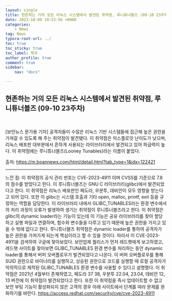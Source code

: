 ```yaml
---
layout: single
title: 현존하는 거의 모든 리눅스 시스템에서 발견된 취약점, 루니튜너블즈 (09-10 23주차)
date: 2023-10-09 19:53:56 +0900
categories: 
    - News
tag: News
typora-root-url: ../
toc: true
toc_sticky: true
toc_label: 목차
author_profile: true
comment: true
sidebar:
    nav: "docs"

---
```




## 현존하는 거의 모든 리눅스 시스템에서 발견된 취약점, 루니튜너블즈 (09-10 23주차)

<br>

[보안뉴스 문가용 기자] 공격자들이 수많은 리눅스 기반 시스템들에 접근해 높은 권한을 가져갈 수 있도록 해 주는 취약점이 발견됐다. 이 취약점은 익스플로잇 난이도가 낮으며, 리눅스 배포판 대부분에서 흔하게 사용되는 라이브러리에서 발견되고 있어 파급력이 높다. 이 취약점에는 루니튜너블즈(Looney Tunables)라는 이름이 붙었다.



출처:  https://m.boannews.com/html/detail.html?tab_type=1&idx=122421 

***

느낀 점: 이 취약점의 공식 관리 번호는 CVE-2023-4911 이며 CVSS를 기준으로 7.8의 점수를 받았다고 한다. 이 루니튜너블즈는 GNU C 라이브러리(glibc)에서 발견되었다고 한다. 이 취약점은 리눅스 배포판인 페도라, 우분투, 데비안이 모두 영향을 받는다고 되어 있다. 또한 이 glibc는 시스템 호출과 기타 open, malloc, printf, exit 등을 규정하는 역할을 담당한다. 이 라이브러리 내에서 GLIBC_TUNABLES라는 환경 변수에서의 처리 과정이 오류가 발생하여 생기는 취약점이 루니튜너블즈라고 한다. 이 취약점은 glibc의 dynamic loader라는 기능이 있는데 이 기능은 공유 라이브러리를 찾아 할당하고 실행 파일과 연결하며, 함수와 변수들을 다루고 있기 때문에 높은 권한을 가지고 있을 수 밖에 없다고 한다. 루니튜너블즈 취약점은 dynamic loader를 통하여 공격자가 높은 권한을 가져가게 되는게 핵심이라고 할 수 있을 것이다. 따라서 이 CVE-2023-4911을 검색하여 구글에 찾아보았다. 보안업체 퀄리스가 먼저 레드햇에게 보고하였고, 레드햇 사이트를 찾아보면 GLIBC_TUNABLES 환경 변수를 처리하는 동안 dynamic loader를 통해서 버퍼 오버플로우가 발견되었다고 나온다. 이 버퍼 오버플로우를 통해 SUID 권한으로 바이너리를 실행하고, 상승된 권한으로 코드를 실행할 때 로컬 공격자가 악의적으로 제작된 GLIBC_TUNABLES 환경 변수를 사용할 수 있다고 설명했다. 이 취약점은 2021년 4월부터 존재하였고, 페도라 37 38, 우분투 22.04, 23.04, 데비안 12, 13 버전에 이 취약점이 발견되었다고 한다. 또한 이 취약점을 즉시 업데이트할 수 없고 보안 부팅 기능이 활성화되지 않은 고객의 경우 아래 사이트에서 단계를 따라 문제를 완화하기를 바란다.
https://access.redhat.com/security/cve/cve-2023-4911